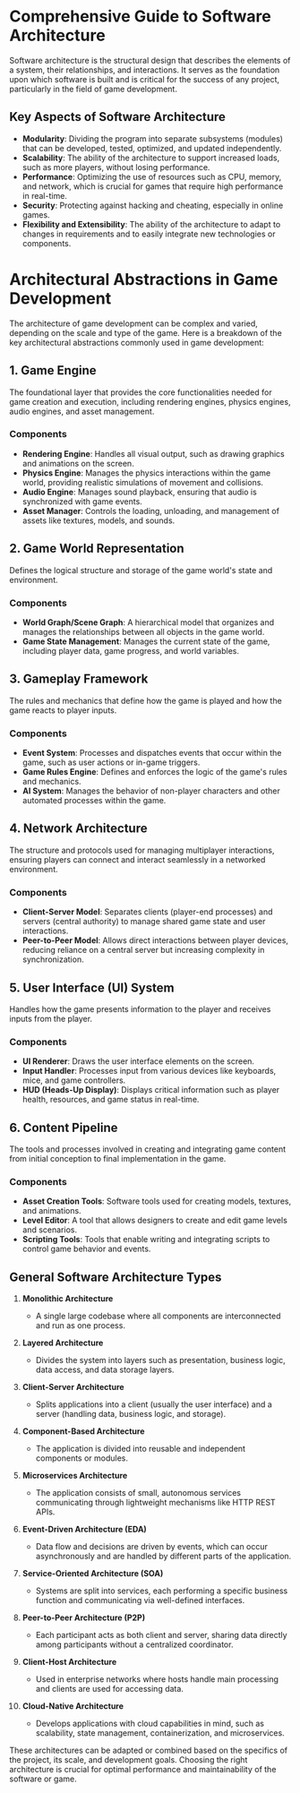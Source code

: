 # Comprehensive Guide to Software Architecture

Software architecture is the structural design that describes the elements of a system, their relationships, and interactions. It serves as the foundation upon which software is built and is critical for the success of any project, particularly in the field of game development.

## Key Aspects of Software Architecture

- **Modularity**: Dividing the program into separate subsystems (modules) that can be developed, tested, optimized, and updated independently.
- **Scalability**: The ability of the architecture to support increased loads, such as more players, without losing performance.
- **Performance**: Optimizing the use of resources such as CPU, memory, and network, which is crucial for games that require high performance in real-time.
- **Security**: Protecting against hacking and cheating, especially in online games.
- **Flexibility and Extensibility**: The ability of the architecture to adapt to changes in requirements and to easily integrate new technologies or components.

# Architectural Abstractions in Game Development

The architecture of game development can be complex and varied, depending on the scale and type of the game. Here is a breakdown of the key architectural abstractions commonly used in game development:

## 1. Game Engine
The foundational layer that provides the core functionalities needed for game creation and execution, including rendering engines, physics engines, audio engines, and asset management.

### Components
- **Rendering Engine**: Handles all visual output, such as drawing graphics and animations on the screen.
- **Physics Engine**: Manages the physics interactions within the game world, providing realistic simulations of movement and collisions.
- **Audio Engine**: Manages sound playback, ensuring that audio is synchronized with game events.
- **Asset Manager**: Controls the loading, unloading, and management of assets like textures, models, and sounds.

## 2. Game World Representation
Defines the logical structure and storage of the game world's state and environment.

### Components
- **World Graph/Scene Graph**: A hierarchical model that organizes and manages the relationships between all objects in the game world.
- **Game State Management**: Manages the current state of the game, including player data, game progress, and world variables.

## 3. Gameplay Framework
The rules and mechanics that define how the game is played and how the game reacts to player inputs.

### Components
- **Event System**: Processes and dispatches events that occur within the game, such as user actions or in-game triggers.
- **Game Rules Engine**: Defines and enforces the logic of the game's rules and mechanics.
- **AI System**: Manages the behavior of non-player characters and other automated processes within the game.

## 4. Network Architecture
The structure and protocols used for managing multiplayer interactions, ensuring players can connect and interact seamlessly in a networked environment.

### Components
- **Client-Server Model**: Separates clients (player-end processes) and servers (central authority) to manage shared game state and user interactions.
- **Peer-to-Peer Model**: Allows direct interactions between player devices, reducing reliance on a central server but increasing complexity in synchronization.

## 5. User Interface (UI) System
Handles how the game presents information to the player and receives inputs from the player.

### Components
- **UI Renderer**: Draws the user interface elements on the screen.
- **Input Handler**: Processes input from various devices like keyboards, mice, and game controllers.
- **HUD (Heads-Up Display)**: Displays critical information such as player health, resources, and game status in real-time.

## 6. Content Pipeline
The tools and processes involved in creating and integrating game content from initial conception to final implementation in the game.

### Components
- **Asset Creation Tools**: Software tools used for creating models, textures, and animations.
- **Level Editor**: A tool that allows designers to create and edit game levels and scenarios.
- **Scripting Tools**: Tools that enable writing and integrating scripts to control game behavior and events.

## General Software Architecture Types

1. **Monolithic Architecture**
    - A single large codebase where all components are interconnected and run as one process.

2. **Layered Architecture**
    - Divides the system into layers such as presentation, business logic, data access, and data storage layers.

3. **Client-Server Architecture**
    - Splits applications into a client (usually the user interface) and a server (handling data, business logic, and storage).

4. **Component-Based Architecture**
    - The application is divided into reusable and independent components or modules.

5. **Microservices Architecture**
    - The application consists of small, autonomous services communicating through lightweight mechanisms like HTTP REST APIs.

6. **Event-Driven Architecture (EDA)**
    - Data flow and decisions are driven by events, which can occur asynchronously and are handled by different parts of the application.

7. **Service-Oriented Architecture (SOA)**
    - Systems are split into services, each performing a specific business function and communicating via well-defined interfaces.

8. **Peer-to-Peer Architecture (P2P)**
    - Each participant acts as both client and server, sharing data directly among participants without a centralized coordinator.

9. **Client-Host Architecture**
    - Used in enterprise networks where hosts handle main processing and clients are used for accessing data.

10. **Cloud-Native Architecture**
    - Develops applications with cloud capabilities in mind, such as scalability, state management, containerization, and microservices.

These architectures can be adapted or combined based on the specifics of the project, its scale, and development goals. Choosing the right architecture is crucial for optimal performance and maintainability of the software or game.
